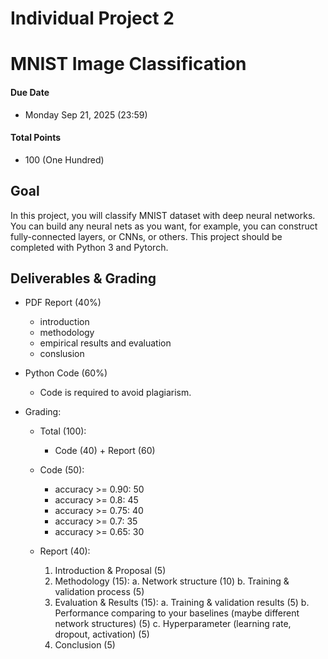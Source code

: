 # Individual Project 2
# MNIST Image Classification

#### Due Date
* Monday Sep 21, 2025 (23:59)

#### Total Points
* 100 (One Hundred)

## Goal
In this project, you will classify MNIST dataset with deep neural networks. You can build any neural nets as you want, for example, you can construct fully-connected layers, or CNNs, or others. This project should be completed with Python 3 and Pytorch.

## Deliverables & Grading
* PDF Report (40%)
    * introduction
    * methodology
    * empirical results and evaluation
    * conslusion
    
* Python Code (60%)
    * Code is required to avoid plagiarism.
   
* Grading:
  * Total (100):
    * Code (40) + Report (60)

  * Code (50):
    * accuracy >= 0.90: 50
    * accuracy >= 0.8: 45
    * accuracy >= 0.75: 40
    * accuracy >= 0.7: 35
    * accuracy >= 0.65: 30

  * Report (40):
    1. Introduction & Proposal (5)
    2. Methodology (15):
        a. Network structure (10)
        b. Training & validation process (5)
    3. Evaluation & Results (15):
        a. Training & validation results (5)
        b. Performance comparing to your baselines (maybe different network structures) (5)
        c. Hyperparameter (learning rate, dropout, activation) (5)
    4. Conclusion (5)
